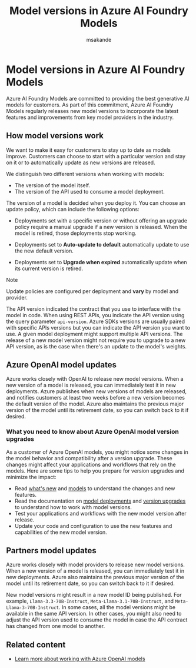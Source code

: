 ﻿---
title: Model versions in Azure AI Foundry Models
titleSuffix: Azure AI Foundry
description: Learn about model versions in Foundry Models.
ms.service: azure-ai-model-inference
ms.topic: concept-article
ms.custom: ignite-2024, github-universe-2024
ms.date: 08/15/2025
author: msakande
ms.author: mopeakande
recommendations: false
ms.reviewer: fasantia
reviewer: santiagxf
---

# Model versions in Azure AI Foundry Models

Azure AI Foundry Models are committed to providing the best generative AI models for customers. As part of this commitment, Azure AI Foundry Models regularly releases new model versions to incorporate the latest features and improvements from key model providers in the industry.

## How model versions work

We want to make it easy for customers to stay up to date as models improve. Customers can choose to start with a particular version and stay on it or to automatically update as new versions are released.

We distinguish two different versions when working with models:

* The version of the model itself.
* The version of the API used to consume a model deployment.

The version of a model is decided when you deploy it. You can choose an update policy, which can include the following options:

* Deployments set with a specific version or without offering an upgrade policy require a manual upgrade if a new version is released. When the model is retired, those deployments stop working.

* Deployments set to **Auto-update to default** automatically update to use the new default version.

* Deployments set to **Upgrade when expired** automatically update when its current version is retired.

> [!NOTE]
> Update policies are configured per deployment and **vary** by model and provider.

The API version indicated the contract that you use to interface with the model in code. When using REST APIs, you indicate the API version using the query parameter `api-version`. Azure SDKs versions are usually paired with specific APIs versions but you can indicate the API version you want to use. A given model deployment might support multiple API versions. The release of a new model version might not require you to upgrade to a new API version, as is the case when there's an update to the model's weights.

## Azure OpenAI model updates

Azure works closely with OpenAI to release new model versions. When a new version of a model is released, you can immediately test it in new deployments. Azure publishes when new versions of models are released, and notifies customers at least two weeks before a new version becomes the default version of the model. Azure also maintains the previous major version of the model until its retirement date, so you can switch back to it if desired.

### What you need to know about Azure OpenAI model version upgrades

As a customer of Azure OpenAI models, you might notice some changes in the model behavior and compatibility after a version upgrade.  These changes might affect your applications and workflows that rely on the models.  Here are some tips to help you prepare for version upgrades and minimize the impact:

* Read [what's new](../../openai/whats-new.md) and [models](../../openai/concepts/models.md) to understand the changes and new features.
* Read the documentation on [model deployments](../../openai/how-to/create-resource.md) and [version upgrades](../../openai/how-to/working-with-models.md) to understand how to work with model versions.
* Test your applications and workflows with the new model version after release.
* Update your code and configuration to use the new features and capabilities of the new model version.

## Partners model updates

Azure works closely with model providers to release new model versions. When a new version of a model is released, you can immediately test it in new deployments. Azure also maintains the previous major version of the model until its retirement date, so you can switch back to it if desired.

New model versions might result in a new model ID being published. For example, `Llama-3.3-70B-Instruct`, `Meta-Llama-3.1-70B-Instruct`, and `Meta-Llama-3-70B-Instruct`. In some cases, all the model versions might be available in the same API version. In other cases, you might also need to adjust the API version used to consume the model in case the API contract has changed from one model to another.

## Related content

- [Learn more about working with Azure OpenAI models](../../openai/how-to/working-with-models.md)
